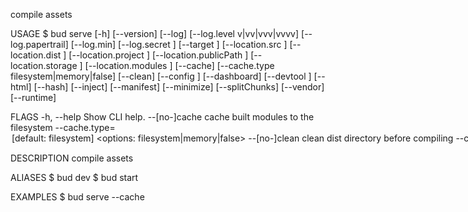 compile assets

USAGE
  $ bud serve [-h] [--version] [--log] [--log.level v|vv|vvv|vvvv]
    [--log.papertrail] [--log.min] [--log.secret <value>] [--target <value>]
    [--location.src <value>] [--location.dist <value>] [--location.project
    <value>] [--location.publicPath <value>] [--location.storage <value>]
    [--location.modules <value>] [--cache] [--cache.type
    filesystem|memory|false] [--clean] [--config <value>] [--dashboard]
    [--devtool <value>] [--html] [--hash] [--inject] [--manifest] [--minimize]
    [--splitChunks] [--vendor] [--runtime]

FLAGS
  -h, --help                     Show CLI help.
  --[no-]cache                   cache built modules to the filesystem
  --cache.type=<option>          [default: filesystem]
                                 <options: filesystem|memory|false>
  --[no-]clean                   clean dist directory before compiling
  --config=<value>               path to config file
  --[no-]dashboard               enable bud dashboard
  --devtool=<value>              specify source-map type
  --[no-]hash                    hash compiled filenames
  --[no-]html                    generate an html template
  --[no-]inject                  automatically register & boot extensions
  --location.dist=<value>        distribution directory
  --location.modules=<value>     public path
  --location.project=<value>     repo root path
  --location.publicPath=<value>  public path
  --location.src=<value>         source directory
  --location.storage=<value>     storage directory
  --log
  --log.level=<option>           [default: vvv] set log verbosity. `v` is error
                                 level. `vv` is warning level. `vvv` is log
                                 level. `vvvv` is debug level.
                                 <options: v|vv|vvv|vvvv>
  --[no-]log.min                 remove formatting from logged objects
  --[no-]log.papertrail          preserve logger output
  --log.secret=<value>...        [default: [REDACTED]/
                                 sources/@repo/markdown-kit] hide matching
                                 strings from logging output
  --[no-]manifest                emit manifest.json
  --[no-]minimize                minimize file size of compiled assets
  --[no-]runtime                 Create a runtime chunk
  --[no-]splitChunks             create separate chunks for vendor and app code
  --target=<value>...            [default: ] limit compilation to this compiler
  --[no-]vendor                  create separate chunks for vendor and app code;
                                 alias for splitChunks
  --version                      Show CLI version.

DESCRIPTION
  compile assets

ALIASES
  $ bud dev
  $ bud start

EXAMPLES
  $ bud serve --cache